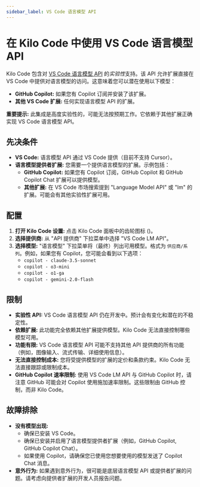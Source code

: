 ```yaml
---
sidebar_label: VS Code 语言模型 API
---
```


# 在 Kilo Code 中使用 VS Code 语言模型 API

Kilo Code 包含对 [VS Code 语言模型 API](https://code.visualstudio.com/api/language-extensions/language-model-access) 的*实验性*支持。该 API 允许扩展直接在 VS Code 中提供对语言模型的访问。这意味着您可以潜在使用以下模型：

- **GitHub Copilot:** 如果您有 Copilot 订阅并安装了该扩展。
- **其他 VS Code 扩展:** 任何实现语言模型 API 的扩展。

**重要提示:** 此集成是高度实验性的，可能无法按预期工作。它依赖于其他扩展正确实现 VS Code 语言模型 API。

## 先决条件

- **VS Code:** 语言模型 API 通过 VS Code 提供（目前不支持 Cursor）。
- **语言模型提供者扩展:** 您需要一个提供语言模型的扩展。示例包括：
    - **GitHub Copilot:** 如果您有 Copilot 订阅，GitHub Copilot 和 GitHub Copilot Chat 扩展可以提供模型。
    - **其他扩展:** 在 VS Code 市场搜索提到 "Language Model API" 或 "lm" 的扩展。可能会有其他实验性扩展可用。

## 配置

1.  **打开 Kilo Code 设置:** 点击 Kilo Code 面板中的齿轮图标 (<Codicon name="gear" />)。
2.  **选择提供商:** 从 "API 提供商" 下拉菜单中选择 "VS Code LM API"。
3.  **选择模型:** "语言模型" 下拉菜单将（最终）列出可用模型。格式为 `供应商/系列`。例如，如果您有 Copilot，您可能会看到以下选项：
    - `copilot - claude-3.5-sonnet`
    - `copilot - o3-mini`
    - `copilot - o1-ga`
    - `copilot - gemini-2.0-flash`

## 限制

- **实验性 API:** VS Code 语言模型 API 仍在开发中。预计会有变化和潜在的不稳定性。
- **依赖扩展:** 此功能完全依赖其他扩展提供模型。Kilo Code 无法直接控制哪些模型可用。
- **功能有限:** VS Code 语言模型 API 可能不支持其他 API 提供商的所有功能（例如，图像输入、流式传输、详细使用信息）。
- **无法直接控制成本:** 您将受提供模型的扩展的定价和条款约束。Kilo Code 无法直接跟踪或限制成本。
- **GitHub Copilot 速率限制:** 使用 VS Code LM API 与 GitHub Copilot 时，请注意 GitHub 可能会对 Copilot 使用施加速率限制。这些限制由 GitHub 控制，而非 Kilo Code。

## 故障排除

- **没有模型出现:**
    - 确保已安装 VS Code。
    - 确保已安装并启用了语言模型提供者扩展（例如，GitHub Copilot, GitHub Copilot Chat）。
    - 如果使用 Copilot，请确保您已使用您想要使用的模型发送了 Copilot Chat 消息。
- **意外行为:** 如果遇到意外行为，很可能是底层语言模型 API 或提供者扩展的问题。请考虑向提供者扩展的开发人员报告问题。
